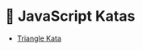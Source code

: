 🌟 JavaScript Katas
====================

* [Triangle Kata]

[Triangle Kata]: https://github.com/heatherdesigns/js-katas/blob/master/triangle.js